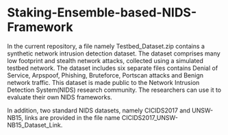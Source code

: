 # Staking-Ensemble-based-NIDS-Framework

In the current repository, a file namely Testbed_Dataset.zip contains a synthetic network intrusion detection dataset. The dataset comprises many low footprint and stealth network attacks, collected using a simulated testbed network. The dataset includes six separate files contains Denial of Service, Arpspoof, Phishing, Bruteforce, Portscan attacks and Benign network traffic. This dataset is made public to the Network Intrusion Detection System(NIDS) research community. The researchers can use it to evaluate their own NIDS frameworks. 

In addition, two standard NIDS datasets, namely CICIDS2017 and UNSW-NB15, links are provided in the file name CICIDS2017_UNSW-NB15_Dataset_Link.  
 
